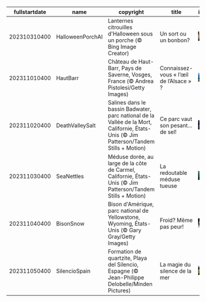 |fullstartdate|name|copyright|title|image|
|--|--|--|--|--|
202310310400|HalloweenPorchAI|Lanternes citrouilles d'Halloween sous un porche (© Bing Image Creator)|Un sort ou un bonbon?|![](/fr-CA/2023/11/202310310400HalloweenPorchAI.jpg)|
202311010400|HautBarr|Château de Haut-Barr, Pays de Saverne, Vosges, France (© Andrea Pistolesi/Getty Images)|Connaissez-vous « l’œil de l’Alsace » ?|![](/fr-CA/2023/11/202311010400HautBarr.jpg)|
202311020400|DeathValleySalt|Salines dans le bassin Badwater, parc national de la Vallée de la Mort, Californie, États-Unis (© Jim Patterson/Tandem Stills + Motion)|Ce parc vaut son pesant… de sel!|![](/fr-CA/2023/11/202311020400DeathValleySalt.jpg)|
202311030400|SeaNettles|Méduse dorée, au large de la côte de Carmel, Californie, États-Unis (© Jim Patterson/Tandem Stills + Motion)|La redoutable méduse tueuse|![](/fr-CA/2023/11/202311030400SeaNettles.jpg)|
202311040400|BisonSnow|Bison d'Amérique, parc national de Yellowstone, Wyoming, États-Unis (© Gary Gray/Getty Images)|Froid? Même pas peur!|![](/fr-CA/2023/11/202311040400BisonSnow.jpg)|
202311050400|SilencioSpain|Formation de quartzite, Playa del Silencio, Espagne (© Jean-Philippe Delobelle/Minden Pictures)|La magie du silence de la mer|![](/fr-CA/2023/11/202311050400SilencioSpain.jpg)|
